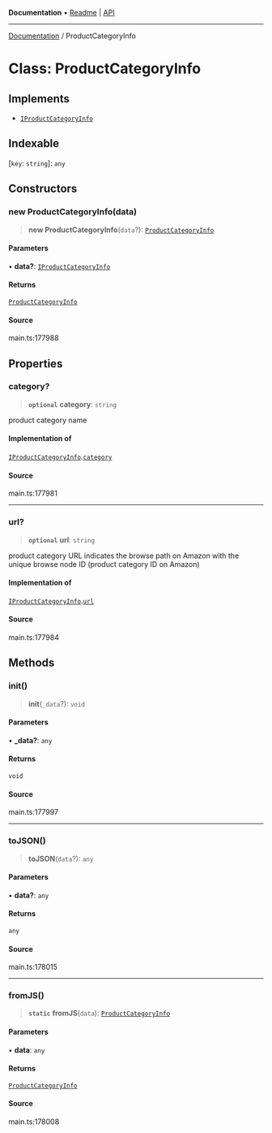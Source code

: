 **Documentation** • [Readme](../README.md) \| [API](../globals.md)

***

[Documentation](../README.md) / ProductCategoryInfo

# Class: ProductCategoryInfo

## Implements

- [`IProductCategoryInfo`](../interfaces/IProductCategoryInfo.md)

## Indexable

 \[`key`: `string`\]: `any`

## Constructors

### new ProductCategoryInfo(data)

> **new ProductCategoryInfo**(`data`?): [`ProductCategoryInfo`](ProductCategoryInfo.md)

#### Parameters

• **data?**: [`IProductCategoryInfo`](../interfaces/IProductCategoryInfo.md)

#### Returns

[`ProductCategoryInfo`](ProductCategoryInfo.md)

#### Source

main.ts:177988

## Properties

### category?

> **`optional`** **category**: `string`

product category name

#### Implementation of

[`IProductCategoryInfo`](../interfaces/IProductCategoryInfo.md).[`category`](../interfaces/IProductCategoryInfo.md#category)

#### Source

main.ts:177981

***

### url?

> **`optional`** **url**: `string`

product category URL
indicates the browse path on Amazon with the unique browse node ID (product category ID on Amazon)

#### Implementation of

[`IProductCategoryInfo`](../interfaces/IProductCategoryInfo.md).[`url`](../interfaces/IProductCategoryInfo.md#url)

#### Source

main.ts:177984

## Methods

### init()

> **init**(`_data`?): `void`

#### Parameters

• **\_data?**: `any`

#### Returns

`void`

#### Source

main.ts:177997

***

### toJSON()

> **toJSON**(`data`?): `any`

#### Parameters

• **data?**: `any`

#### Returns

`any`

#### Source

main.ts:178015

***

### fromJS()

> **`static`** **fromJS**(`data`): [`ProductCategoryInfo`](ProductCategoryInfo.md)

#### Parameters

• **data**: `any`

#### Returns

[`ProductCategoryInfo`](ProductCategoryInfo.md)

#### Source

main.ts:178008
